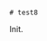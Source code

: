                                                                                                                                                                                                                                                                                                                                                                                                                                                                        # test8

Init.

